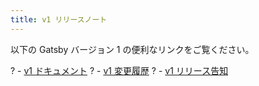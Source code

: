 ```yaml
---
title: v1 リリースノート
---
```


以下の Gatsby バージョン 1 の便利なリンクをご覧ください。

? - [v1 ドキュメント](https://v1.gatsbyjs.org/)
? - [v1 変更履歴](https://github.com/gatsbyjs/gatsby/blob/master/packages/gatsby/CHANGELOG.md#100---2017-07-06)
? - [v1 リリース告知](/blog/gatsby-v1/)
